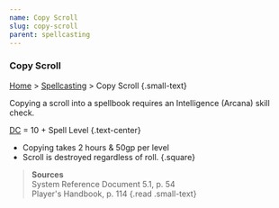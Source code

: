 ```yaml
---
name: Copy Scroll
slug: copy-scroll
parent: spellcasting
---
```

### Copy Scroll
[Home](dm-operations-center) > [Spellcasting](spellcasting) > Copy Scroll {.small-text}

Copying a scroll into a spellbook requires an Intelligence (Arcana) skill check.

 [DC](difficulty-class) = 10 + Spell Level {.text-center}
 
- Copying takes 2 hours & 50gp per level
- Scroll is destroyed regardless of roll.
{.square}

> **Sources** <br/>
> System Reference Document 5.1, p. 54<br/>
> Player's Handbook, p. 114
{.read .small-text}
